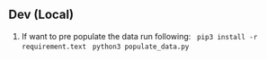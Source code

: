 ## Dev (Local)
1) If want to pre populate the data run following:
` pip3 install -r requirement.text`
` python3 populate_data.py`

